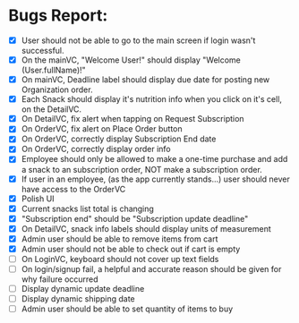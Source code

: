 # Bugs Report:

- [x] User should not be able to go to the main screen if login wasn't successful.
- [x] On the mainVC, "Welcome User!" should display "Welcome \(User.fullName)!"
- [x] On mainVC, Deadline label should display due date for posting new Organization order.
- [x] Each Snack should display it's nutrition info when you click on it's cell, on the DetailVC.
- [x] On DetailVC, fix alert when tapping on Request Subscription
- [x] On OrderVC, fix alert on Place Order button
- [x] On OrderVC, correctly display Subscription End date
- [x] On OrderVC, correctly display order info
- [x] Employee should only be allowed to make a one-time purchase and add a snack to an subscription order, NOT make a subscription order.
- [x] If user in an employee, (as the app currently stands...) user should never have access to the OrderVC
- [x] Polish UI
- [x] Current snacks list total is changing
- [x] "Subscription end" should be "Subscription update deadline"
- [x] On DetailVC, snack info labels should display units of measurement
- [x] Admin user should be able to remove items from cart
- [x] Admin user should not be able to check out if cart is empty
- [ ] On LoginVC, keyboard should not cover up text fields
- [ ] On login/signup fail, a helpful and accurate reason should be given for why failure occurred
- [ ] Display dynamic update deadline
- [ ] Display dynamic shipping date
- [ ] Admin user should be able to set quantity of items to buy
